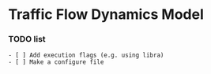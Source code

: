 # Traffic Flow Dynamics Model

### TODO list
    - [ ] Add execution flags (e.g. using libra)
    - [ ] Make a configure file